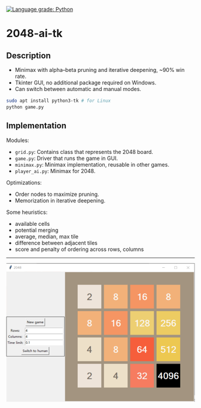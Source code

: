 [![Language grade: Python](https://img.shields.io/lgtm/grade/python/g/yuanx749/2048-ai-tk.svg?logo=lgtm&logoWidth=18)](https://lgtm.com/projects/g/yuanx749/2048-ai-tk/context:python)

# 2048-ai-tk

## Description
- Minimax with alpha–beta pruning and iterative deepening, ~90% win rate.
- Tkinter GUI, no additional package required on Windows.
- Can switch between automatic and manual modes.

```bash
sudo apt install python3-tk # for Linux
python game.py
```

## Implementation
Modules:
- `grid.py`: Contains class that represents the 2048 board.
- `game.py`: Driver that runs the game in GUI.
- `minimax.py`: Minimax implementation, reusable in other games.
- `player_ai.py`: Minimax for 2048.

Optimizations:
- Order nodes to maximize pruning.
- Memorization in iterative deepening.

Some heuristics:
- available cells
- potential merging
- average, median, max tile
- difference between adjacent tiles
- score and penalty of ordering across rows, columns

---
![2048](4096.png)
